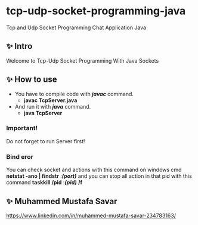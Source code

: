 # tcp-udp-socket-programming-java
Tcp and Udp Socket Programming Chat Application Java

## :sparkles: Intro
Welcome to Tcp-Udp Socket Programming With Java Sockets

## :sparkles: How to use
- You have to compile code with ***javac*** command.
  - **javac TcpServer.java** 
- And run it with ***java*** command.
  - **java TcpServer**

### Important!
Do not forget to run Server first!

### Bind eror
You can check socket and actions with this command on windows cmd
**netstat -ano | findstr** :***(port)***
and you can stop all action in that pid with this command
**taskkill /pid** :***(pid)*** **/f**

## :sparkles: Muhammed Mustafa Savar 
https://www.linkedin.com/in/muhammed-mustafa-savar-234783163/
        
